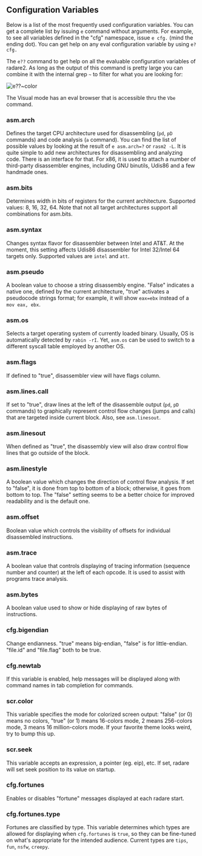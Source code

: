 ## Configuration Variables

Below is a list of the most frequently used configuration variables. You can get a complete list by issuing `e` command without arguments. For example, to see all variables defined in the "cfg" namespace, issue `e cfg.` (mind the ending dot). You can get help on any eval configuration variable by using `e? cfg.`

The `e??` command to get help on all the evaluable configuration variables of radare2. As long as the output of this command is pretty large you can combine it with the internal grep `~` to filter for what you are looking for:

![e??~color](../img/configuration/e--color.png)

The Visual mode has an eval browser that is accessible thru the `Vbe` command.

### asm.arch

Defines the target CPU architecture used for disassembling (`pd`, `pD` commands) and code analysis (`a` command). You can find the list of possible values by looking at the result of `e asm.arch=?` or `rasm2 -L`.
It is quite simple to add new architectures for disassembling and analyzing code. There is an interface for that. For x86, it is used to attach a number of third-party disassembler engines, including GNU binutils, Udis86 and a few handmade ones.

### asm.bits

Determines width in bits of registers for the current architecture. Supported values: 8, 16, 32, 64. Note that not all target architectures support all combinations for asm.bits.

### asm.syntax

Changes syntax flavor for disassembler between Intel and AT&T. At the moment, this setting affects Udis86 disassembler for Intel 32/Intel 64 targets only. Supported values are `intel` and `att`.

### asm.pseudo

A boolean value to choose a string disassembly engine. "False" indicates a native one, defined by the current architecture, "true" activates a pseudocode strings format; for example, it will show `eax=ebx` instead of a `mov eax, ebx`.

### asm.os

Selects a target operating system of currently loaded binary. Usually, OS is automatically detected by `rabin -rI`. Yet, `asm.os` can be used to switch to a different syscall table employed by another OS.

### asm.flags

If defined to "true", disassembler view will have flags column.

### asm.lines.call

If set to "true", draw lines at the left of the disassemble output (`pd`, `pD` commands) to graphically represent control flow changes (jumps and calls) that are targeted inside current block. Also, see `asm.linesout`.

### asm.linesout

When defined as "true", the disassembly view will also draw control flow lines that go outside of the block.

### asm.linestyle

A boolean value which changes the direction of control flow analysis. If set to "false", it is done from top to bottom of a block; otherwise, it goes from bottom to top. The "false" setting seems to be a better choice for improved readability and is the default one.

### asm.offset

Boolean value which controls the visibility of offsets for individual disassembled instructions.

### asm.trace

A boolean value that controls displaying of tracing information (sequence number and counter) at the left of each opcode. It is used to assist with programs trace analysis.

### asm.bytes

A boolean value used to show or hide displaying of raw bytes of instructions.

### cfg.bigendian

Change endianness. "true" means big-endian, "false" is for little-endian.
"file.id" and "file.flag" both to be true.

### cfg.newtab

If this variable is enabled, help messages will be displayed along with command names in tab completion for commands.

### scr.color

This variable specifies the mode for colorized screen output: "false" (or 0) means no colors, "true" (or 1) means 16-colors mode, 2 means 256-colors mode, 3 means 16 million-colors mode. If your favorite theme looks weird, try to bump this up.

### scr.seek

This variable accepts an expression, a pointer (eg. eip), etc. If set, radare will set seek position to its value on startup.

### cfg.fortunes

Enables or disables "fortune" messages displayed at each radare start.

### cfg.fortunes.type

Fortunes are classified by type. This variable determines which types are allowed for displaying when `cfg.fortunes` is `true`, so they can be fine-tuned on what's appropriate for the intended audience. Current types are `tips`, `fun`, `nsfw`, `creepy`.

